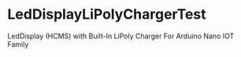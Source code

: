 # LedDisplayLiPolyChargerTest
LedDisplay (HCMS)  with Built-In LiPoly Charger For Arduino Nano IOT Family
